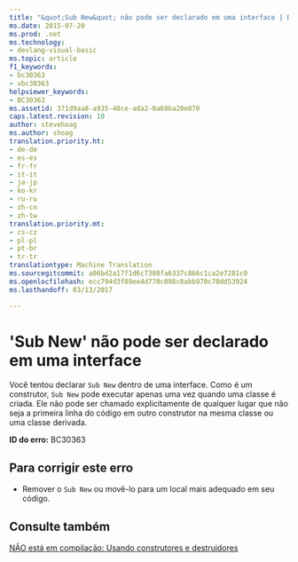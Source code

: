 ```yaml
---
title: "&quot;Sub New&quot; não pode ser declarado em uma interface | Documentos do Microsoft"
ms.date: 2015-07-20
ms.prod: .net
ms.technology:
- devlang-visual-basic
ms.topic: article
f1_keywords:
- bc30363
- vbc30363
helpviewer_keywords:
- BC30363
ms.assetid: 371d9aa8-a935-48ce-ada2-0a69ba20e070
caps.latest.revision: 10
author: stevehoag
ms.author: shoag
translation.priority.ht:
- de-de
- es-es
- fr-fr
- it-it
- ja-jp
- ko-kr
- ru-ru
- zh-cn
- zh-tw
translation.priority.mt:
- cs-cz
- pl-pl
- pt-br
- tr-tr
translationtype: Machine Translation
ms.sourcegitcommit: a06bd2a17f1d6c7308fa6337c866c1ca2e7281c0
ms.openlocfilehash: ecc794d3f89ee4d770c098c8abb970c70dd53924
ms.lasthandoff: 03/13/2017

---
```

# <a name="39sub-new39-cannot-be-declared-in-an-interface"></a>'Sub New' não pode ser declarado em uma interface
Você tentou declarar `Sub New` dentro de uma interface. Como é um construtor, `Sub New` pode executar apenas uma vez quando uma classe é criada. Ele não pode ser chamado explicitamente de qualquer lugar que não seja a primeira linha do código em outro construtor na mesma classe ou uma classe derivada.  
  
 **ID do erro:** BC30363  
  
## <a name="to-correct-this-error"></a>Para corrigir este erro  
  
-   Remover o `Sub New` ou movê-lo para um local mais adequado em seu código.  
  
## <a name="see-also"></a>Consulte também  
 [NÃO está em compilação: Usando construtores e destruidores](http://msdn.microsoft.com/en-us/548eebe1-86c4-4377-b2f5-447cb8be3d90)
